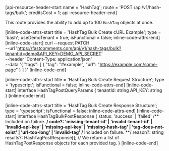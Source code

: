 [api-resource-header-start name = 'HashTag'; route = 'POST /api/v1/hash-tags/bulk'; creditsCost = 1; api-resource-header-end]

This route provides the ability to add up to 100 `HashTag` objects at once.

[inline-code-attrs-start title = 'HashTag Bulk Create cURL Example'; type = 'bash'; useDemoTenant = true; isFunctional = false; inline-code-attrs-end]
[inline-code-start]
curl --request PATCH \
  --url 'https://fastcomments.com/api/v1/hash-tags/bulk?tenantId=demo&API_KEY=DEMO_API_SECRET' \
  --header 'Content-Type: application/json' \
  --data '{
    "tags": [
        {
            "tag": "#example",
            "url": "https://example.com/some-page"
        }
    ]
}'
[inline-code-end]

[inline-code-attrs-start title = 'HashTag Bulk Create Request Structure'; type = 'typescript'; isFunctional = false; inline-code-attrs-end]
[inline-code-start]
interface HashTagPostQueryParams {
    tenantId: string
    API_KEY: string
}
[inline-code-end]

[inline-code-attrs-start title = 'HashTag Bulk Create Response Structure'; type = 'typescript'; isFunctional = false; inline-code-attrs-end]
[inline-code-start]
interface HashTagBulkPostResponse {
    status: 'success' | 'failed'
    /** Included on failure. **/
    code?: 'missing-tenant-id' | 'invalid-tenant-id' | 'invalid-api-key' | 'missing-api-key' | 'missing-hash-tag' | 'tag-does-not-exist' | 'url-too-long' | 'invalid-tag'
    /** Included on failure. **/
    reason?: string
    results?: HashTagPostResponse[]; // We return a list of HashTagPostResponse objects for each provided tag.
}
[inline-code-end]
